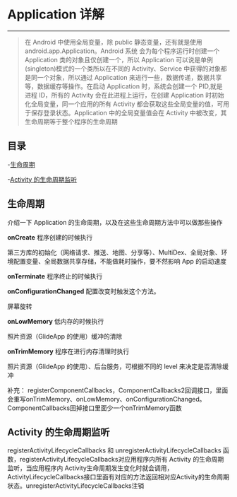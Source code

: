 # Application 详解

---

> 在 Android 中使用全局变量，除 public 静态变量，还有就是使用 android.app.Application。Android 系统 会为每个程序运行时创建一个 Application 类的对象且仅创建一个，所以 Application 可以说是单例 (singleton)模式的一个类所以在不同的 Activity、Service 中获得的对象都是同一个对象，所以通过 Application 来进行一些，数据传递，数据共享等，数据缓存等操作。在启动 Application 时，系统会创建一个 PID,就是 进程 ID，所有的 Activity 会在此进程上运行，在创建 Application 时初始化全局变量，同一个应用的所有 Activity 都会获取这些全局变量的值，可用于保存登录状态。Application 中的全局变量值会在 Activity 中被改变，其生命周期等于整个程序的生命周期

## 目录

-[生命周期](#生命周期)

-[Activity 的生命周期监听](#Activity的生命周期监听)

## 生命周期

介绍一下 Application 的生命周期，以及在这些生命周期方法中可以做那些操作

**onCreate**
程序创建的时候执行

第三方库的初始化（网络请求、推送、地图、分享等）、MultiDex、全局对象、环境配置变量、全局数据共享存储，不能做耗时操作，要不然影响 App 的启动速度

**onTerminate**
程序终止的时候执行

**onConfigurationChanged**
配置改变时触发这个方法。

屏幕旋转

**onLowMemory**
低内存的时候执行

照片资源（GlideApp 的使用）缓冲的清除

**onTrimMemory**
程序在进行内存清理时执行

照片资源（GlideApp 的使用）、后台服务，可根据不同的 level 来决定是否清除缓冲

补充：
registerComponentCallbacks，ComponentCallbacks2回调接口，里面会重写onTrimMemory、onLowMemory、onConfigurationChanged。
ComponentCallbacks回掉接口里面少一个onTrimMemory函数


## Activity 的生命周期监听

registerActivityLifecycleCallbacks 和 unregisterActivityLifecycleCallbacks 函数，registerActivityLifecycleCallbacks对应用程序内所有 Activity 的生命周期监听，当应用程序内 Activity生命周期发生变化时就会调用，ActivityLifecycleCallbacks接口里面有对应的方法返回相对应Activity的生命周期状态。unregisterActivityLifecycleCallbacks注销

